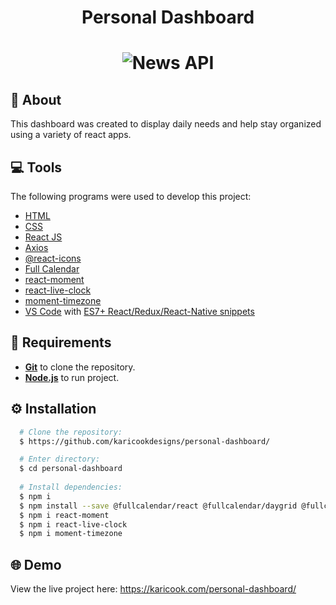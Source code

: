 <h1 align="center">
    Personal Dashboard
</h1>

<h1 align="center">
  <img alt="News API" src="https://karicookdesigns.github.io/news-articles-api/src/img/Dashboard-Mockup.png" />
</h1>

## :speech_balloon: About
This dashboard was created to display daily needs and help stay organized using a variety of react apps.

## :computer: Tools
The following programs were used to develop this project:
- [HTML](https://developer.mozilla.org/en-US/docs/Web/HTML)
- [CSS](https://developer.mozilla.org/en-US/docs/Web/CSS)
- [React JS](https://reactjs.org/)
- [Axios](https://github.com/axios/axios)
- [@react-icons](https://react-icons.github.io/react-icons/)
- [Full Calendar](https://fullcalendar.io/)
- [react-moment](https://www.npmjs.com/package/react-moment)
- [react-live-clock](https://www.npmjs.com/package/react-live-clock)
- [moment-timezone](https://www.npmjs.com/package/moment-timezone)
- [VS Code](https://code.visualstudio.com/) with [ES7+ React/Redux/React-Native snippets](https://marketplace.visualstudio.com/items?itemName=dsznajder.es7-react-js-snippets)

## :page_facing_up: Requirements
- [**Git**](https://git-scm.com/) to clone the repository.
- [**Node.js**](https://nodejs.org/en/) to run project.

## :gear: Installation
``` bash
  # Clone the repository:
  $ https://github.com/karicookdesigns/personal-dashboard/

  # Enter directory:
  $ cd personal-dashboard
  
  # Install dependencies:
  $ npm i
  $ npm install --save @fullcalendar/react @fullcalendar/daygrid @fullcalendar/timegrid @fullcalendar/interaction
  $ npm i react-moment
  $ npm i react-live-clock
  $ npm i moment-timezone
```
## :globe_with_meridians: Demo
View the live project here:
https://karicook.com/personal-dashboard/
